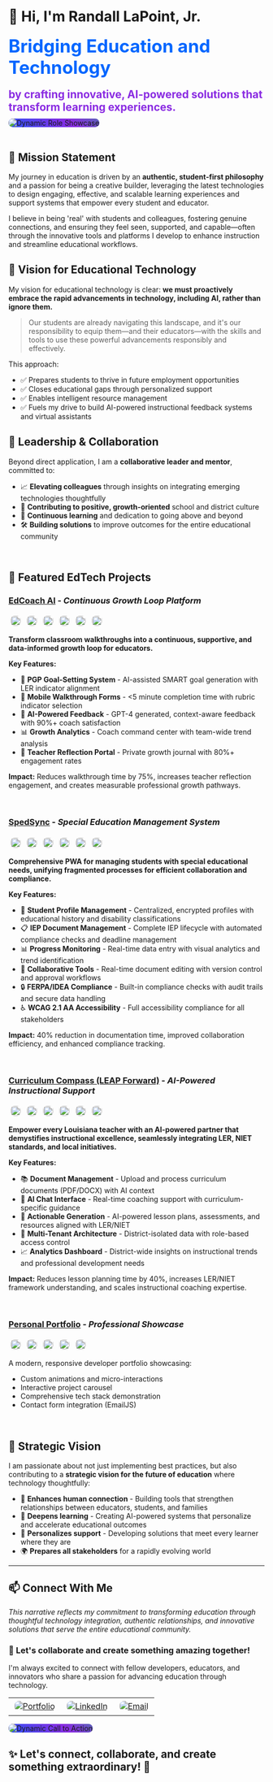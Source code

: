 <style>
@keyframes gradient {
  0% { background-position: 0% 50%; }
  50% { background-position: 100% 50%; }
  100% { background-position: 0% 50%; }
}
</style>

# 👋 Hi, I'm Randall LaPoint, Jr.

<div>
  <h1 style="color: #0066FF; font-size: 2.5em; margin: 20px 0;">Bridging Education and Technology</h1>
  <h3 style="color: #8A2BE2; font-size: 1.5em; margin: 10px 0;">by crafting innovative, AI-powered solutions that transform learning experiences.</h3>
  <img src="https://readme-typing-svg.herokuapp.com?font=Fira+Code&pause=1000&color=FFFFFF&center=true&vCenter=true&width=500&lines=Veteran+Educator;Full+Stack+Developer;AI+Integration+Specialist;EdTech+Innovator;Building+the+Future+of+Education" alt="Dynamic Role Showcase" style="border-radius: 10px; background: linear-gradient(45deg, #0066FF, #8A2BE2, #00CC66, #0066FF); background-size: 300% 300%; animation: gradient 3s ease infinite;" />
</div>
</div>

<br />

## 🎯 Mission Statement

My journey in education is driven by an **authentic, student-first philosophy** and a passion for being a creative builder, leveraging the latest technologies to design engaging, effective, and scalable learning experiences and support systems that empower every student and educator.

I believe in being 'real' with students and colleagues, fostering genuine connections, and ensuring they feel seen, supported, and capable—often through the innovative tools and platforms I develop to enhance instruction and streamline educational workflows.

## 🚀 Vision for Educational Technology

My vision for educational technology is clear: **we must proactively embrace the rapid advancements in technology, including AI, rather than ignore them.**

> Our students are already navigating this landscape, and it's our responsibility to equip them—and their educators—with the skills and tools to use these powerful advancements responsibly and effectively.

This approach:
- ✅ Prepares students to thrive in future employment opportunities
- ✅ Closes educational gaps through personalized support
- ✅ Enables intelligent resource management
- ✅ Fuels my drive to build AI-powered instructional feedback systems and virtual assistants

## 🤝 Leadership & Collaboration

Beyond direct application, I am a **collaborative leader and mentor**, committed to:

- 📈 **Elevating colleagues** through insights on integrating emerging technologies thoughtfully
- 🌱 **Contributing to positive, growth-oriented** school and district culture
- 🔄 **Continuous learning** and dedication to going above and beyond
- 🛠️ **Building solutions** to improve outcomes for the entire educational community

<br />

## 🚀 Featured EdTech Projects

### [EdCoach AI](https://edcoachai.org) - *Continuous Growth Loop Platform*
<img src="https://img.shields.io/badge/Next.js-000000?style=flat&logo=nextdotjs&logoColor=white" alt="Next.js" style="border-radius:8px;height:20px;margin:4px;" /> <img src="https://img.shields.io/badge/React-61DAFB?style=flat&logo=react&logoColor=black" alt="React" style="border-radius:8px;height:20px;margin:4px;" /> <img src="https://img.shields.io/badge/TypeScript-3178C6?style=flat&logo=typescript&logoColor=white" alt="TypeScript" style="border-radius:8px;height:20px;margin:4px;" /> <img src="https://img.shields.io/badge/Convex-FF6B00?style=flat&logo=convex&logoColor=white" alt="Convex" style="border-radius:8px;height:20px;margin:4px;" /> <img src="https://img.shields.io/badge/OpenAI-412991?style=flat&logo=openai&logoColor=white" alt="OpenAI" style="border-radius:8px;height:20px;margin:4px;" /> <img src="https://img.shields.io/badge/ShadCN-000000?style=flat&logo=shadcn&logoColor=white" alt="ShadCN" style="border-radius:8px;height:20px;margin:4px;" />

**Transform classroom walkthroughs into a continuous, supportive, and data-informed growth loop for educators.**

**Key Features:**
- 🎯 **PGP Goal-Setting System** - AI-assisted SMART goal generation with LER indicator alignment
- 📱 **Mobile Walkthrough Forms** - <5 minute completion time with rubric indicator selection
- 🤖 **AI-Powered Feedback** - GPT-4 generated, context-aware feedback with 90%+ coach satisfaction
- 📊 **Growth Analytics** - Coach command center with team-wide trend analysis
- 🔄 **Teacher Reflection Portal** - Private growth journal with 80%+ engagement rates

**Impact:** Reduces walkthrough time by 75%, increases teacher reflection engagement, and creates measurable professional growth pathways.

<br />

### [SpedSync](https://sped-sync.vercel.app/) - *Special Education Management System*
<img src="https://img.shields.io/badge/Vite-646CFF?style=flat&logo=vite&logoColor=white" alt="Vite" style="border-radius:8px;height:20px;margin:4px;" /> <img src="https://img.shields.io/badge/React-61DAFB?style=flat&logo=react&logoColor=black" alt="React" style="border-radius:8px;height:20px;margin:4px;" /> <img src="https://img.shields.io/badge/TypeScript-3178C6?style=flat&logo=typescript&logoColor=white" alt="TypeScript" style="border-radius:8px;height:20px;margin:4px;" /> <img src="https://img.shields.io/badge/Convex-FF6B00?style=flat&logo=convex&logoColor=white" alt="Convex" style="border-radius:8px;height:20px;margin:4px;" /> <img src="https://img.shields.io/badge/ShadCN-000000?style=flat&logo=shadcn&logoColor=white" alt="ShadCN" style="border-radius:8px;height:20px;margin:4px;" /> <img src="https://img.shields.io/badge/PWA-5A0EF8?style=flat&logo=pwa&logoColor=white" alt="PWA" style="border-radius:8px;height:20px;margin:4px;" />

**Comprehensive PWA for managing students with special educational needs, unifying fragmented processes for efficient collaboration and compliance.**

**Key Features:**
- 👤 **Student Profile Management** - Centralized, encrypted profiles with educational history and disability classifications
- 📋 **IEP Document Management** - Complete IEP lifecycle with automated compliance checks and deadline management
- 📊 **Progress Monitoring** - Real-time data entry with visual analytics and trend identification
- 🤝 **Collaborative Tools** - Real-time document editing with version control and approval workflows
- 🔒 **FERPA/IDEA Compliance** - Built-in compliance checks with audit trails and secure data handling
- ♿ **WCAG 2.1 AA Accessibility** - Full accessibility compliance for all stakeholders

**Impact:** 40% reduction in documentation time, improved collaboration efficiency, and enhanced compliance tracking.

<br />

### [Curriculum Compass (LEAP Forward)](https://github.com/Lokie-ree/curriculum-compass) - *AI-Powered Instructional Support*
<img src="https://img.shields.io/badge/Vite-646CFF?style=flat&logo=vite&logoColor=white" alt="Vite" style="border-radius:8px;height:20px;margin:4px;" /> <img src="https://img.shields.io/badge/React-61DAFB?style=flat&logo=react&logoColor=black" alt="React" style="border-radius:8px;height:20px;margin:4px;" /> <img src="https://img.shields.io/badge/TypeScript-3178C6?style=flat&logo=typescript&logoColor=white" alt="TypeScript" style="border-radius:8px;height:20px;margin:4px;" /> <img src="https://img.shields.io/badge/Convex-FF6B00?style=flat&logo=convex&logoColor=white" alt="Convex" style="border-radius:8px;height:20px;margin:4px;" /> <img src="https://img.shields.io/badge/ShadCN-000000?style=flat&logo=shadcn&logoColor=white" alt="ShadCN" style="border-radius:8px;height:20px;margin:4px;" /> <img src="https://img.shields.io/badge/Polar-000000?style=flat&logo=polar&logoColor=white" alt="Polar" style="border-radius:8px;height:20px;margin:4px;" />

**Empower every Louisiana teacher with an AI-powered partner that demystifies instructional excellence, seamlessly integrating LER, NIET standards, and local initiatives.**

**Key Features:**
- 📚 **Document Management** - Upload and process curriculum documents (PDF/DOCX) with AI context
- 💬 **AI Chat Interface** - Real-time coaching support with curriculum-specific guidance
- 🎯 **Actionable Generation** - AI-powered lesson plans, assessments, and resources aligned with LER/NIET
- 👥 **Multi-Tenant Architecture** - District-isolated data with role-based access control
- 📈 **Analytics Dashboard** - District-wide insights on instructional trends and professional development needs

**Impact:** Reduces lesson planning time by 40%, increases LER/NIET framework understanding, and scales instructional coaching expertise.

<br />

### [Personal Portfolio](https://randalllapointjr.com) - *Professional Showcase*
<img src="https://img.shields.io/badge/Next.js-000000?style=flat&logo=nextdotjs&logoColor=white" alt="Next.js" style="border-radius:8px;height:20px;margin:4px;" /> <img src="https://img.shields.io/badge/React-61DAFB?style=flat&logo=react&logoColor=black" alt="React" style="border-radius:8px;height:20px;margin:4px;" /> <img src="https://img.shields.io/badge/TypeScript-3178C6?style=flat&logo=typescript&logoColor=white" alt="TypeScript" style="border-radius:8px;height:20px;margin:4px;" /> <img src="https://img.shields.io/badge/TailwindCSS-06B6D4?style=flat&logo=tailwindcss&logoColor=white" alt="TailwindCSS" style="border-radius:8px;height:20px;margin:4px;" /> <img src="https://img.shields.io/badge/Framer%20Motion-EF008F?style=flat&logo=framer&logoColor=white" alt="Framer Motion" style="border-radius:8px;height:20px;margin:4px;" />

A modern, responsive developer portfolio showcasing:
- Custom animations and micro-interactions
- Interactive project carousel
- Comprehensive tech stack demonstration
- Contact form integration (EmailJS)

<br />

## 🎯 Strategic Vision

I am passionate about not just implementing best practices, but also contributing to a **strategic vision for the future of education** where technology thoughtfully:

- 🤝 **Enhances human connection** - Building tools that strengthen relationships between educators, students, and families
- 🧠 **Deepens learning** - Creating AI-powered systems that personalize and accelerate educational outcomes
- 🎯 **Personalizes support** - Developing solutions that meet every learner where they are
- 🌍 **Prepares all stakeholders** for a rapidly evolving world

---

## 📫 Connect With Me

<div>
  <p><em>This narrative reflects my commitment to transforming education through thoughtful technology integration, authentic relationships, and innovative solutions that serve the entire educational community.</em></p>
  
  <h3>🤝 Let's collaborate and create something amazing together!</h3>
  <p>I'm always excited to connect with fellow developers, educators, and innovators who share a passion for advancing education through technology.</p>
</div>

<div>

  <table cellpadding="10" cellspacing="10">
    <tr>
      <td align="center">
        <a href="https://dev-portfolio-one-swart.vercel.app/">
          <img src="https://img.shields.io/badge/🌐_Portfolio-000000?style=for-the-badge&logo=vercel&logoColor=white" alt="Portfolio" style="border-radius:8px;margin:4px;" />
        </a>
      </td>
      <td align="center">
        <a href="https://www.linkedin.com/in/randall-lapoint/">
          <img src="https://img.shields.io/badge/💼_LinkedIn-0077B5?style=for-the-badge&logo=linkedin&logoColor=white" alt="LinkedIn" style="border-radius:8px;margin:4px;" />
        </a>
      </td>
      <td align="center">
        <a href="mailto:webdevlokie@gmail.com">
          <img src="https://img.shields.io/badge/📧_Email-D14836?style=for-the-badge&logo=gmail&logoColor=white" alt="Email" style="border-radius:8px;margin:4px;" />
        </a>
      </td>
    </tr>
  </table>
</div>

<div>
  <img src="https://readme-typing-svg.herokuapp.com?font=Fira+Code&pause=1000&color=FFFFFF&center=true&vCenter=true&width=500&lines=Ready+to+transform+education+together?;Innovation+through+collaboration;Building+the+future+of+education" alt="Dynamic Call to Action" style="border-radius: 10px; background: linear-gradient(45deg, #0066FF, #8A2BE2, #00CC66, #0066FF); background-size: 300% 300%; animation: gradient 3s ease infinite;" />
</div>

<div>
  <h2>✨ Let's connect, collaborate, and create something extraordinary! 🚀</h2>
</div>

<!---
Lokie-ree/Lokie-ree is a ✨ special ✨ repository because its `README.md` (this file) appears on your GitHub profile.
You can click the Preview link to take a look at your changes.
--->
